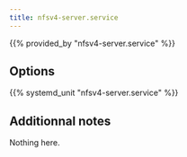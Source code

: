```yaml
---
title: nfsv4-server.service
---
```


{{% provided_by "nfsv4-server.service" %}}

## Options

{{% systemd_unit "nfsv4-server.service" %}}

## Additionnal notes

Nothing here.